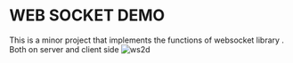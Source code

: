# WEB SOCKET DEMO

This is a minor project that implements the functions of websocket library . Both on server and client side
![ws2d](https://github.com/user-attachments/assets/405d8f55-830a-4e0c-867f-737e93f82a59)
